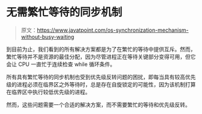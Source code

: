 # 无需繁忙等待的同步机制

> 原文：<https://www.javatpoint.com/os-synchronization-mechanism-without-busy-waiting>

到目前为止，我们看到的所有解决方案都是为了在繁忙的等待中提供互斥。然而，繁忙等待并不是资源的最佳分配，因为尽管进程正在等待关键部分变得可用，但它会让 CPU 一直忙于连续检查 while 循环条件。

所有具有繁忙等待的同步机制也受到优先级反转问题的困扰，即每当具有较高优先级的进程必须在临界区之外等待时，总是存在自旋锁定的可能性，因为该机制打算在临界区中执行较低优先级的进程。

然而，这些问题需要一个合适的解决方案，而不需要繁忙的等待和优先级反转。